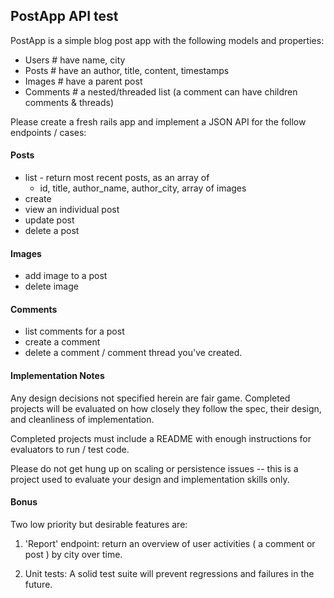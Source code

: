 ## PostApp API test

PostApp is a simple blog post app with the following models and properties:

- Users # have name, city
- Posts # have an author, title, content, timestamps
- Images # have a parent post
- Comments # a nested/threaded list (a comment can have children comments & threads)

Please create a fresh rails app and implement a JSON API for the follow endpoints / cases:

#### Posts

- list - return most recent posts, as an array of 
  - id, title, author_name, author_city, array of images
- create
- view an individual post
- update post
- delete a post

#### Images

- add image to a post
- delete image

#### Comments

- list comments for a post
- create a comment
- delete a comment / comment thread you've created.

#### Implementation Notes

Any design decisions not specified herein are fair game. Completed projects will be evaluated on how closely they follow the spec, their design, and cleanliness of implementation.

Completed projects must include a README with enough instructions for evaluators to run / test code.

Please do not get hung up on scaling or persistence issues -- this is a project used to evaluate your design and implementation skills only.

#### Bonus

Two low priority but desirable features are:

1. 'Report' endpoint: return an overview of user activities ( a comment or post ) by city over time. 

2. Unit tests: A solid test suite will prevent regressions and failures in the future.
